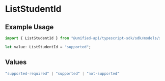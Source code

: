 # ListStudentId

## Example Usage

```typescript
import { ListStudentId } from "@unified-api/typescript-sdk/sdk/models/shared";

let value: ListStudentId = "supported";
```

## Values

```typescript
"supported-required" | "supported" | "not-supported"
```